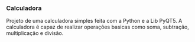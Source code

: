 ### Calculadora
Projeto de uma calculadora simples feita com a Python e a Lib PyQT5. A calculadora é capaz de realizar operações basicas como soma, subtração, multiplicação e divisão.
